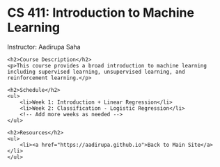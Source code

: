 <!DOCTYPE html>
<html lang="en">
<head>
    <meta charset="UTF-8">
    <meta name="viewport" content="width=device-width, initial-scale=1.0">
    <title>Machine Learning Course</title>
</head>
<body>
    <h1>CS 411: Introduction to Machine Learning</h1>
    <p>Instructor: Aadirupa Saha</p>

    <h2>Course Description</h2>
    <p>This course provides a broad introduction to machine learning including supervised learning, unsupervised learning, and reinforcement learning.</p>

    <h2>Schedule</h2>
    <ul>
        <li>Week 1: Introduction + Linear Regression</li>
        <li>Week 2: Classification - Logistic Regression</li>
        <!-- Add more weeks as needed -->
    </ul>

    <h2>Resources</h2>
    <ul>
        <li><a href="https://aadirupa.github.io">Back to Main Site</a></li>
    </ul>
</body>
</html>
